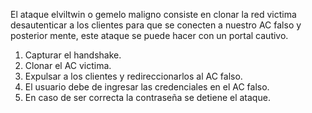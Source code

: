 El ataque elviltwin o gemelo maligno consiste en clonar la red victima desautenticar a los clientes para que se conecten a nuestro AC falso y posterior mente, este ataque se puede hacer con un portal cautivo. 

1. Capturar el handshake.
2. Clonar el AC victima.
3. Expulsar a los clientes y redireccionarlos al AC falso.
4. El usuario debe de ingresar las credenciales en el AC falso.
5. En caso de ser correcta la contraseña se detiene el ataque.